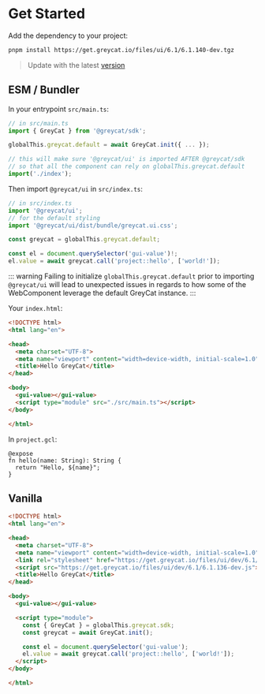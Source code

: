 # Get Started

Add the dependency to your project:
```sh
pnpm install https://get.greycat.io/files/ui/6.1/6.1.140-dev.tgz
```

> Update with the latest [version](https://get.greycat.io/files/ui/dev/latest)

## ESM / Bundler
In your entrypoint `src/main.ts`:
```ts
// in src/main.ts
import { GreyCat } from '@greycat/sdk';

globalThis.greycat.default = await GreyCat.init({ ... });

// this will make sure '@greycat/ui' is imported AFTER @greycat/sdk
// so that all the component can rely on globalThis.greycat.default
import('./index');
```

Then import `@greycat/ui` in `src/index.ts`:
```ts
// in src/index.ts
import '@greycat/ui';
// for the default styling
import '@greycat/ui/dist/bundle/greycat.ui.css';

const greycat = globalThis.greycat.default;

const el = document.querySelector('gui-value')!;
el.value = await greycat.call('project::hello', ['world!']);
```

::: warning
Failing to initialize `globalThis.greycat.default` prior to importing `@greycat/ui` will lead to unexpected issues
in regards to how some of the WebComponent leverage the default GreyCat instance.
:::

Your `index.html`:

```html
<!DOCTYPE html>
<html lang="en">

<head>
  <meta charset="UTF-8">
  <meta name="viewport" content="width=device-width, initial-scale=1.0">
  <title>Hello GreyCat</title>
</head>

<body>
  <gui-value></gui-value>
  <script type="module" src="./src/main.ts"></script>
</body>

</html>
```

In `project.gcl`:

```gcl
@expose
fn hello(name: String): String {
  return "Hello, ${name}";
}
```

## Vanilla

```html
<!DOCTYPE html>
<html lang="en">

<head>
  <meta charset="UTF-8">
  <meta name="viewport" content="width=device-width, initial-scale=1.0">
  <link rel="stylesheet" href="https://get.greycat.io/files/ui/dev/6.1/6.1.140-dev.css">
  <script src="https://get.greycat.io/files/ui/dev/6.1/6.1.136-dev.js"></script>
  <title>Hello GreyCat</title>
</head>

<body>
  <gui-value></gui-value>

  <script type="module">
    const { GreyCat } = globalThis.greycat.sdk;
    const greycat = await GreyCat.init();

    const el = document.querySelector('gui-value');
    el.value = await greycat.call('project::hello', ['world!']);
  </script>
</body>

</html>
```